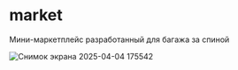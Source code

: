 # market
Мини-маркетплейс разработанный для багажа за спиной

![Снимок экрана 2025-04-04 175542](https://github.com/user-attachments/assets/bd94c4c5-9c70-445c-88ac-e5db6dbd27f4)
